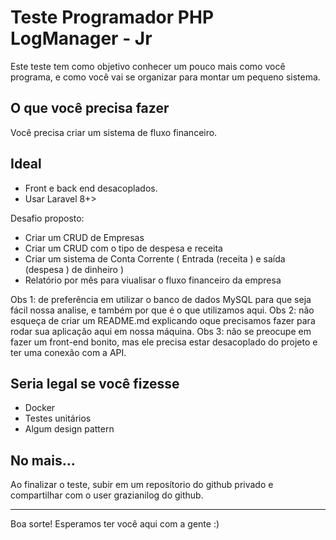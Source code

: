 # Teste Programador PHP LogManager - Jr

Este teste tem como objetivo conhecer um pouco mais como você programa, e como você vai se organizar para montar um pequeno sistema.

## O que você precisa fazer

Você precisa criar um sistema de fluxo financeiro.

## Ideal
- Front e back end desacoplados.
- Usar Laravel 8+>

Desafio proposto:
- Criar um CRUD de Empresas
- Criar um CRUD com o tipo de despesa e receita
- Criar um sistema de Conta Corrente ( Entrada (receita ) e saída (despesa ) de dinheiro )
- Relatório por mês para viualisar o fluxo financeiro da empresa



Obs 1: de preferência em utilizar o banco de dados MySQL para que seja fácil nossa analise, e também por que é o que utilizamos aqui.
Obs 2: não esqueça de criar um README.md explicando oque precisamos fazer para rodar sua aplicação aqui em nossa máquina.
Obs 3: não se preocupe em fazer um front-end bonito, mas ele precisa estar desacoplado do projeto e ter uma conexão com a API.

## Seria legal se você fizesse

- Docker
- Testes unitários
- Algum design pattern

## No mais...

Ao finalizar o teste, subir em um reposítorio do github privado e compartilhar com o user grazianilog do github.

---

Boa sorte! Esperamos ter você aqui com a gente :)
